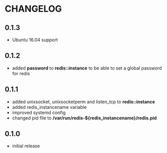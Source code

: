 # CHANGELOG

## 0.1.3

* Ubuntu 16.04 support

## 0.1.2

* added **password** to **redis::instance** to be able to set a global password for redis

## 0.1.1

* added unixsocket, unixsocketperm and listen_tcp to **redis::instance**
* added redis_instancename variable
* improved systemd config
* changed pid file to **/var/run/redis-${redis_instancename}/redis.pid**

## 0.1.0

* initial release
